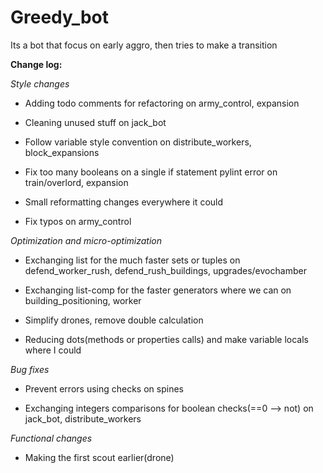 # Greedy_bot

Its a bot that focus on early aggro, then tries to make a transition

**Change log:**

_Style changes_

- Adding todo comments for refactoring on army_control, expansion

- Cleaning unused stuff on jack_bot

- Follow variable style convention on distribute_workers, block_expansions

- Fix too many booleans on a single if statement pylint error on train/overlord, expansion

- Small reformatting changes everywhere it could

- Fix typos on army_control

_Optimization and micro-optimization_ 

- Exchanging list for the much faster sets or tuples on defend_worker_rush, defend_rush_buildings,
 upgrades/evochamber
  
- Exchanging list-comp for the faster generators where we can on building_positioning, worker
 
- Simplify drones, remove double calculation

- Reducing dots(methods or properties calls) and make variable locals where I could 

 _Bug fixes_
 
 - Prevent errors using checks on spines
 
 - Exchanging integers comparisons for boolean checks(==0 --> not) on jack_bot, distribute_workers
 
_Functional changes_

- Making the first scout earlier(drone)

